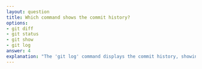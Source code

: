 ```yaml
---
layout: question
title: Which command shows the commit history?
options:
- git diff
- git status
- git show
- git log
answer: 4
explanation: "The 'git log' command displays the commit history, showing commit hashes, authors, dates, and commit messages. Various options can customize the output format."
---
```

